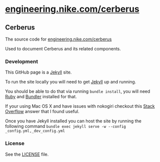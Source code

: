 # [engineering.nike.com/cerberus](engineering.nike.com/cerberus)

## Cerberus

The source code for [engineering.nike.com/cerberus](engineering.nike.com/cerberus)

Used to document Cerberus and its related components.

### Development
This GitHub page is a [Jekyll](https://jekyllrb.com/) site.

To run the site locally you will need to get [Jekyll](https://jekyllrb.com/docs/installation/) up and running.

You should be able to do that via running `bundle install`, you will need [Ruby](https://www.ruby-lang.org/en/documentation/installation/) and [Bundler](http://bundler.io/) installed for that.

If your using Mac OS X and have issues with nokogiri checkout this [Stack Overflow](https://stackoverflow.com/questions/37711814/error-installing-rails-on-os-x-el-capitan/39929160#39929160) answer that I found useful.

Once you have Jekyll installed you can host the site by running the following command `bundle exec jekyll serve -w --config _config.yml,_dev_config.yml`

### License

See the [LICENSE](https://github.com/Nike-Inc/cerberus/blob/master/LICENSE.md) file.